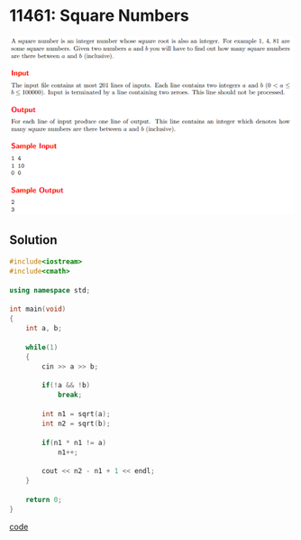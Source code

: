# 11461: Square Numbers
![11461: Square Numbers](https://github.com/Offliners/UVa-writeup/blob/main/Problem/level1/11461/11461.PNG)

## Solution
```C++
#include<iostream>
#include<cmath>

using namespace std;

int main(void)
{
	int a, b;
	
	while(1)
	{
		cin >> a >> b;
		
		if(!a && !b)
			break;
		
		int n1 = sqrt(a);
		int n2 = sqrt(b);
		
		if(n1 * n1 != a)
			n1++;
		
		cout << n2 - n1 + 1 << endl;
	}
	
	return 0;
}
```
[code](11461.cpp)
